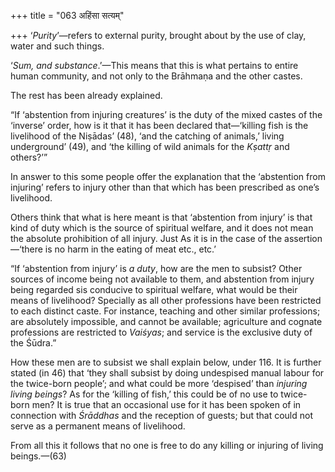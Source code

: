 +++
title = "063 अहिंसा सत्यम्"

+++
‘*Purity*’—refers to external purity, brought about by the use of clay,
water and such things.

‘*Sum, and substance*.’—This means that this is what pertains to entire
human community, and not only to the Brāhmaṇa and the other castes.

The rest has been already explained.

“If ‘abstention from injuring creatures’ is the duty of the mixed castes
of the ‘inverse’ order, how is it that it has been declared
that—‘killing fish is the livelihood of the Niṣādas’ (48), ‘and the
catching of animals,’ living underground’ (49), and ‘the killing of wild
animals for the *Kṣattṛ* and others?’”

In answer to this some people offer the explanation that the ‘abstention
from injuring’ refers to injury other than that which has been
prescribed as one’s livelihood.

Others think that what is here meant is that ‘abstention from injury’ is
that kind of duty which is the source of spiritual welfare, and it does
not mean the absolute prohibition of all injury. Just As it is in the
case of the assertion—‘there is no harm in the eating of meat etc.,
etc.’

“If ‘abstention from injury’ is *a duty*, how are the men to subsist?
Other sources of income being not available to them, and abstention from
injury being regarded sis conducive to spiritual welfare, what would be
their means of livelihood? Specially as all other professions have been
restricted to each distinct caste. For instance, teaching and other
similar professions; are absolutely impossible, and cannot be available;
agriculture and cognate professions are restricted to *Vaiśyas*; and
service is the exclusive duty of the Śūdra.”

How these men are to subsist we shall explain below, under 116. It is
further stated (in 46) that ‘they shall subsist by doing undespised
manual labour for the twice-born people’; and what could be more
‘despised’ than *injuring living beings*? As for the ‘killing of fish,’
this could be of no use to twice-born men? It is true that an occasional
use for it has been spoken of in connection with *Śrāddhas* and the
reception of guests; but that could not serve as a permanent means of
livelihood.

From all this it follows that no one is free to do any killing or
injuring of living beings.—(63)


